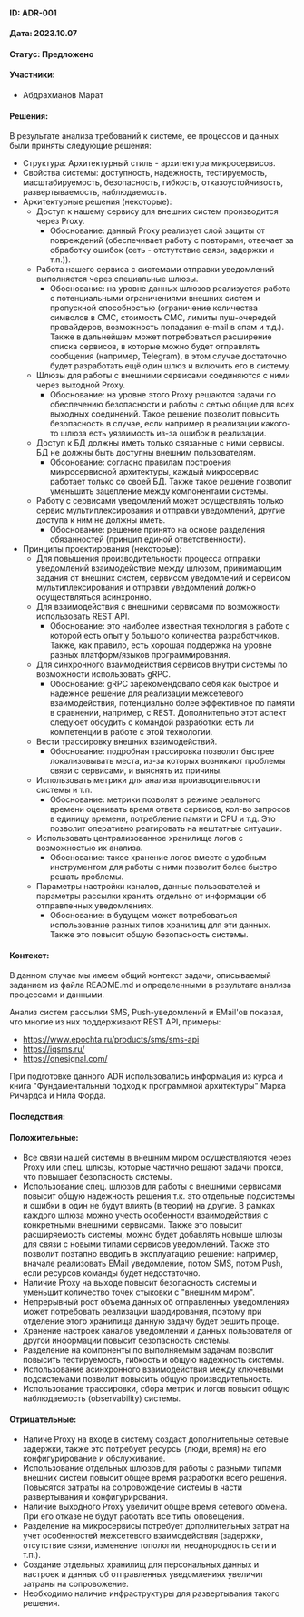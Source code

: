 #### ID: ADR-001

#### Дата: 2023.10.07

#### Статус: Предложено

#### Участники:
* Абдрахманов Марат

#### Решения:
В результате анализа требований к системе, ее процессов и данных были приняты следующие решения:
* Структура: Архитектурный стиль - архитектура микросервисов.
* Свойства системы: доступность, надежность, тестируемость, масштабируемость, безопасность, гибкость, отказоустойчивость, развертываемость, наблюдаемость.
* Архитектурные решения (некоторые):
    * Доступ к нашему сервису для внешних систем производится через Proxy.
        * Обоснование: данный Proxy реализует слой защиты от повреждений (обеспечивает работу с повторами, отвечает за обработку ошибок (сеть - отстутствие связи, задержки и т.п.)).
    * Работа нашего сервиса с системами отправки уведомлений выполняется через специальные шлюзы.
        * Обоснование: на уровне данных шлюзов реализуется работа с потенциальными ограничениями внешних систем и пропускной способностью (ограничение количества символов в СМС, стоимость СМС, лимиты пуш-очередей провайдеров, возможность попадания e-mail в спам и т.д.). Также в дальнейшем может потребоваться расширение списка сервисов, в которые можно будет отправлять сообщения (например, Telegram), в этом случае достаточно будет разработать ещё один шлюз и включить его в систему.
    * Шлюзы для работы с внешними сервисами соединяются с ними через выходной Proxy.
        * Обоснование: на уровне этого Proxy решаются задачи по обеспечению безопасности и работы с сетью общие для всех выходных соединений. Такое решение позволит повысить безопасность в случае, если например в реализации какого-то шлюза есть уязвимость из-за ошибок в реализации.
    * Доступ к БД должны иметь только связанные с ними сервисы. БД не должны быть доступны внешним пользователям.
        * Обсонование: согласно правилам построения микросервисной архитектуры, каждый микросервис работает только со своей БД. Также такое решение позволит уменьшить зацепление между компонентами системы.
    * Работу с сервисами уведомлений может осуществлять только сервис мультиплексирования и отправки уведомлений, другие доступа к ним не должны иметь.
        * Обоснование: решение принято на основе разделения обязанностей (принцип единой ответственности).
* Принципы проектирования (некоторые):
    * Для повышения производительности процесса отправки уведомлений взаимодействие между шлюзом, принимающим задания от внешних систем, сервисом уведомлений и сервисом мультиплексирования и отправки уведомлений должно осуществляться асинхронно.
    * Для взаимодействия с внешними сервисами по возможности использовать REST API.
        * Обоснование: это наиболее известная технология в работе с которой есть опыт у большого количества разработчиков. Также, как правило, есть хорошая поддержка на уровне разных платформ/языков программирования.
    * Для синхронного взаимодействия сервисов внутри системы по возможности использовать gRPC.
        * Обоснование: gRPC зарекомендовало себя как быстрое и надежное решение для реализации межсетевого взаимодействия, потенциально более эффективное по памяти в сравнении, например, с REST. Дополнительно этот аспект следуюет обсудить с командой разработки: есть ли компетенции в работе с этой технологии.        
    * Вести трассировку внешних взаимодействий.
        * Обоснование: подробная трассировка позволит быстрее локализовывать места, из-за которых возникают проблемы связи с сервисами, и выяснять их причины.
    * Использовать метрики для анализа производительности системы и т.п.
        * Обоснование: метрики позволят в режиме реального времени оценивать время ответа сервисов, кол-во запросов в единицу времени, потребление памяти и CPU и т.д. Это позволит оперативно реагировать на нештатные ситуации.
    * Использовать централизованное хранилище логов с возможностью их анализа.
        * Обоснование: такое хранение логов вместе с удобным инструментом для работы с ними позволит более быстро решать проблемы.
    * Параметры настройки каналов, данные пользователей и параметры рассылки хранить отдельно от информации об отправленных уведомлениях.
        * Обоснование: в будущем может потребоваться использование разных типов хранилищ для эти данных. Также это повысит общую безопасность системы.

#### Контекст:
В данном случае мы имеем общий контекст задачи, описываемый заданием из файла README.md и определенными в результате анализа процессами и данными.

Анализ систем рассылки SMS, Push-уведомлений и EMail'ов показал, что многие из них поддерживают REST API, примеры:
- https://www.epochta.ru/products/sms/sms-api
- https://iqsms.ru/
- https://onesignal.com/

При подготовке данного ADR использовались информация из курса и книга "Фундаментальный подход к программной архитектуры" Марка Ричардса и Нила Форда.

#### Последствия:

#### Положительные:
* Все связи нашей системы в внешним миром осуществляются через Proxy или спец. шлюзы, которые частично решают задачи прокси, что повышает безопасность системы.
* Использование спец. шлюзов для работы с внешними сервисами повысит общую надежность решения т.к. это отдельные подсистемы и ошибки в один не будут влиять (в теории) на другие. В рамках каждого шлюза можно учесть особенности взаимодействия с конкретными внешними сервисами. Также это повысит расширяемость системы, можно будет добавлять новыше шлюзы для связи с новыми типами сервисов уведомлений. Также это позволит поэтапно вводить в эксплуатацию решение: например, вначале реализовать EMail уведомление, потом SMS, потом Push, если ресурсов команды будет недостаточно.
* Наличие Proxy на выходе повысит безопасность системы и уменьшит количество точек стыковки с "внешним миром".
* Непрерывный рост объема данных об отправленных уведомлениях может потребовать реализации шардирования, поэтому при отделение этого хранилища данную задачу будет решить проще. 
* Хранение настроек каналов уведомлений и данных пользователя от другой информации повысит безопасность системы.
* Разделение на компоненты по выполняемым задачам позволит повысить тестируемость, гибкость и общую надежность системы.
* Использование асинхронного взаимодействия между ключевыми подсистемами позволит повысить общую производительность.
* Использование трассировки, сбора метрик и логов повысит общую наблюдаемость (observability) системы.

#### Отрицательные:
* Наличе Proxy на входе в систему создаст дополнительные сетевые задержки, также это потребует ресурсы (люди, время) на его конфигурирование и обслуживание.
* Использование отдельных шлюзов для работы с разными типами внешних систем повысит общее время разработки всего решения. Повысятся затраты на сопровождение системы в части развертывания и конфигурирования.
* Наличие выходного Proxy увеличит общее время сетевого обмена. При его отказе не будут работать все типы оповещения.
* Разделение на микросервисы потребует дополнительных затрат на учет особенностей межсетевого взаимодействия (задержки, отсутствие связи, изменение топологии, неоднородность сети и т.п.).
* Создание отдельных хранилищ для персональных данных и настроек и данных об отправленных уведомлениях увеличит затраны на сопровожение.
* Необходимо наличие инфраструктуры для развертывания такого решения.